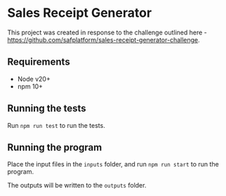 # Sales Receipt Generator

This project was created in response to the challenge outlined here - https://github.com/safplatform/sales-receipt-generator-challenge.

## Requirements

- Node v20+
- npm 10+

## Running the tests

Run `npm run test` to run the tests.

## Running the program

Place the input files in the `inputs` folder, and run `npm run start` to run the program.

The outputs will be written to the `outputs` folder.
